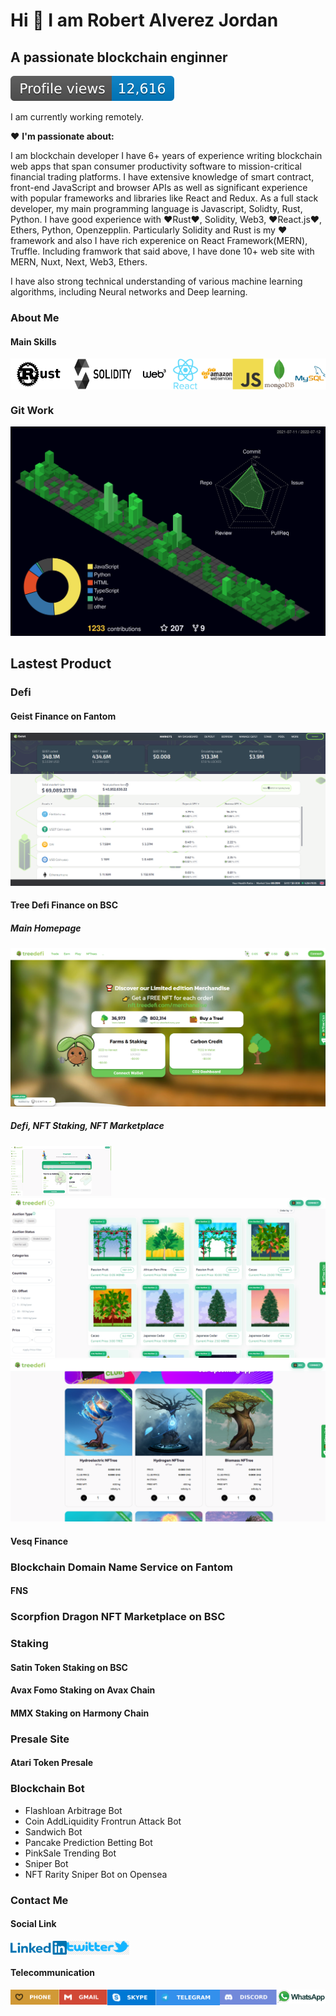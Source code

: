 # Hi 👋 I am Robert Alverez Jordan
## A passionate blockchain enginner
![profile views](./doc/profileview.svg)

I am currently working remotely.

❤️ **I'm passionate about:**

I am blockchain developer
 I have 6+ years of experience writing blockchain web apps that span consumer productivity software to mission-critical financial trading platforms. I have extensive knowledge of smart contract, front-end JavaScript and browser APIs as well as significant experience with popular frameworks and libraries like React and Redux. As a full stack developer, my main programming language is Javascript, Solidty, Rust, Python. I have good experience with ❤️Rust❤️, Solidity, Web3, ❤️React.js❤️, Ethers, Python, Openzepplin. Particularly Solidity and Rust is my ❤️ framework and also I have rich experenice on React Framework(MERN), Truffle. Including framwork that said above, I have done 10+ web site with MERN, Nuxt, Next, Web3, Ethers.

I have also strong technical understanding of various machine learning algorithms, including Neural networks and Deep learning.

### About Me
#### Main Skills
<div style='display: flex; '>
<img src='./doc/rust.png' width='90'>
<img src='./doc/solidity.png' width='115'>
<img src='./doc/web3.webp' width='50'>
<img src='./doc/react.svg' width='50'>
<img src='./doc/aws.svg' width='50'>
<img src='./doc/js.svg' width='50'>
<img src='./doc/mongodb.svg' width='50'>
<img src='./doc/mysql.svg' width='50'>
</div>


### Git Work
![Review](./doc/review.svg)

## Lastest Product
### Defi
#### Geist Finance on Fantom
<a href='https://geist.finance/markets' target='_blank'>
<img src='./project/geist_finance.png'></img>
</a>

#### Tree Defi Finance on BSC
##### Main Homepage
<a href='https://app.treedefi.com/' target='_blank'>
<img src='./project/treedefi.png'></img>
</a>

##### Defi, NFT Staking, NFT Marketplace
<a href='https://dex.treedefi.com/' target='_blank'>
<img src='./project/treedefi_dex.png' width='32%'></img>
</a>
<a href='https://nft.treedefi.com/' target='_blank'>
<img src='./project/treedefi_marketplace.png'></img>
</a>
<a href='https://nft.treedefi.com/merchandise' target='_blank'>
<img src='./project/treedefi_nftstaking.png'></img>
</a>

#### Vesq Finance

### Blockchain Domain Name Service on Fantom
#### FNS

### Scorpfion Dragon NFT Marketplace on BSC


### Staking
#### Satin Token Staking on BSC


#### Avax Fomo Staking on Avax Chain


#### MMX Staking on Harmony Chain


### Presale Site
#### Atari Token Presale

### Blockchain Bot
- Flashloan Arbitrage Bot
- Coin AddLiquidity Frontrun Attack Bot
- Sandwich Bot
- Pancake Prediction Betting Bot
- PinkSale Trending Bot
- Sniper Bot
- NFT Rarity Sniper Bot on Opensea

### Contact Me
#### Social Link
<div style='display: flex; '>
<img src='./doc/linkedin.png' width='90' title='+12098134202'>
<img src='./doc/twitter.png' width='100' title='+12098134202'>
</div>

#### Telecommunication
<div style='display: flex; '>
<a href='mailto:+12098134202' target='_blank' width='100'>
<img src='./doc/phone.svg' width='100' title='+12098134202'>
</a>
<a href='mailto:jordanrobert443@gmail.com' target='_blank' width='100'>
<img src='./doc/mail.svg' width='100' title='jordanrobert443@gmail.com'>
</a>
<a href='https://join.skype.com/invite/NffEWcmhlBAM' target='_blank' width='100'>
<img src='./doc/skype.svg' width='100' title='live:.cid.fd8ced07bdabb2c3'>
</a>
<a href='https://t.me/@goldenstar11111' target='_blank' width='100'>
<img src='./doc/telegram.svg' width='132' title='goldenstar11111'>
</a>
<a href='https://discordapp.com/users/CryptoSuper#4847' target='_blank' width='100'>
<img src='./doc/discord.svg' width='118' title='CryptoSuper#4847'>
</a>
<a href='https://wa.me/12098134202' target='_blank' width='100'>
<img src='./doc/whatsapp.png' width='100' title='+12098134202'>
</a>
</div>

<!--
**goldenstar111/goldenstar111** is a ✨ _special_ ✨ repository because its `README.md` (this file) appears on your GitHub profile.

Here are some ideas to get you started:

- 🔭 I’m currently working on ...
- 🌱 I’m currently learning ...
- 👯 I’m looking to collaborate on ...
- 🤔 I’m looking for help with ...
- 💬 Ask me about ...
- 📫 How to reach me: ...
- 😄 Pronouns: ...
- ⚡ Fun fact: ...
-->
